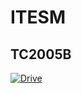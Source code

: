 # ITESM

## TC2005B

[![Drive](https://upload.wikimedia.org/wikipedia/commons/1/12/Google_Drive_icon_%282020%29.svg)](https://drive.google.com/drive/folders/1scDWxiiJdm1xuXSLBditKE_fVbcQzpp9?usp=sharing)


